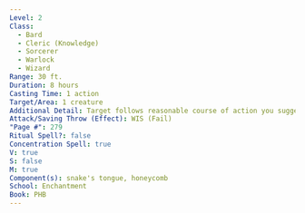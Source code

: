 ```yaml
---
Level: 2
Class:
  - Bard
  - Cleric (Knowledge)
  - Sorcerer
  - Warlock
  - Wizard
Range: 30 ft.
Duration: 8 hours
Casting Time: 1 action
Target/Area: 1 creature
Additional Detail: Target follows reasonable course of action you suggest. Can specify conditions.
Attack/Saving Throw (Effect): WIS (Fail)
"Page #": 279
Ritual Spell?: false
Concentration Spell: true
V: true
S: false
M: true
Component(s): snake's tongue, honeycomb
School: Enchantment
Book: PHB
---
```

